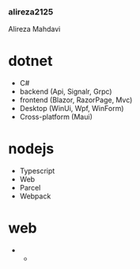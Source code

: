 ### alireza2125
Alireza Mahdavi

# dotnet
- C#
 - backend (Api, Signalr, Grpc)
 - frontend (Blazor, RazorPage, Mvc)
 - Desktop (WinUi, Wpf, WinForm)
 - Cross-platform (Maui)

# nodejs
- Typescript
 - Web
  - Parcel
  - Webpack

# web
 - *
